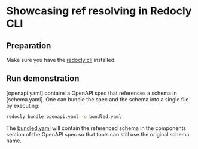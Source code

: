 # Showcasing ref resolving in Redocly CLI 
## Preparation
Make sure you have the [redocly cli](https://redocly.com/docs/cli/installation/) installed.
## Run demonstration
[openapi.yaml] contains a OpenAPI spec that references a schema in [schema.yaml].
One can bundle the spec and the schema into a single file by executing: 
```bash
redocly bundle openapi.yaml -o bundled.yaml
```
The [bundled.yaml](bundled.yaml) will contain the referenced schema in the components section of the OpenAPI spec so that
tools can still use the original schema name.